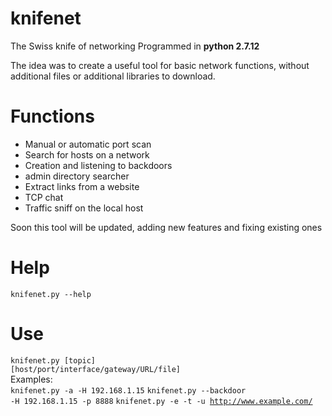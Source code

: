 # knifenet
The Swiss knife of networking
Programmed in <b>python 2.7.12</b>

The idea was to create a useful tool for basic network functions, without additional files or additional libraries to download.

# Functions
<ul>
  <li>Manual or automatic port scan</li>
  <li>Search for hosts on a network</li>
  <li>Creation and listening to backdoors</li>
  <li>admin directory searcher</li>
  <li>Extract links from a website</li>
  <li>TCP chat</li>
  <li>Traffic sniff on the local host</li>
</ul>
Soon this tool will be updated, adding new features and fixing existing ones

# Help
<code>knifenet.py --help</code>
# Use
<code>knifenet.py [topic] [host/port/interface/gateway/URL/file]</code><br>
Examples:<br>
<code>knifenet.py -a -H 192.168.1.15</code>
<code>knifenet.py --backdoor -H 192.168.1.15 -p 8888</code>
<code>knifenet.py -e -t -u http://www.example.com/</code>
